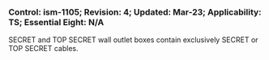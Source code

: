 ### Control: ism-1105; Revision: 4; Updated: Mar-23; Applicability: TS; Essential Eight: N/A
<p>SECRET and TOP SECRET wall outlet boxes contain exclusively SECRET or TOP SECRET cables.</p>